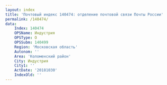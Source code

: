 ```yaml
---
layout: index
title: 'Почтовый индекс 140474: отделение почтовой связи Почты России'
permalink: /140474/
data:
    Index: 140474
    OPSName: Индустрия
    OPSType: О
    OPSSubm: 140499
    Region: 'Московская область'
    Autonom: ''
    Area: 'Коломенский район'
    City: Индустрия
    City1: ''
    ActDate: '20181030'
    IndexOld: ''
---
```

